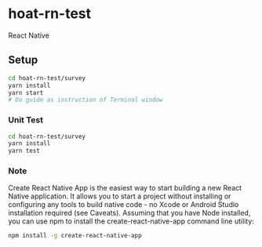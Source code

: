# hoat-rn-test
React Native

## Setup

```bash
cd hoat-rn-test/survey
yarn install
yarn start
# Do guide as instruction of Terminal window
```

### Unit Test

```bash
cd hoat-rn-test/survey
yarn install
yarn test
```
### Note
Create React Native App is the easiest way to start building a new React Native application. It allows you to start a project without installing or configuring any tools to build native code - no Xcode or Android Studio installation required (see Caveats).
Assuming that you have Node installed, you can use npm to install the create-react-native-app command line utility:
```bash
npm install -g create-react-native-app
```
